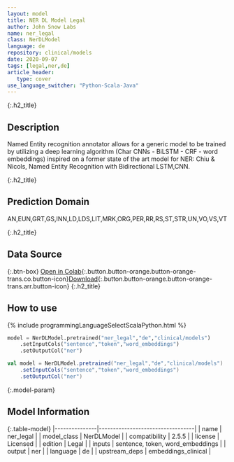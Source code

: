 ```yaml
---
layout: model
title: NER DL Model Legal
author: John Snow Labs
name: ner_legal
class: NerDLModel
language: de
repository: clinical/models
date: 2020-09-07
tags: [legal,ner,de]
article_header:
   type: cover
use_language_switcher: "Python-Scala-Java"
---
```


{:.h2_title}
## Description
Named Entity recognition annotator allows for a generic model to be trained by utilizing a deep learning algorithm (Char CNNs - BiLSTM - CRF - word embeddings) inspired on a former state of the art model for NER: Chiu & Nicols, Named Entity Recognition with Bidirectional LSTM,CNN.


{:.h2_title}
## Prediction Domain
AN,EUN,GRT,GS,INN,LD,LDS,LIT,MRK,ORG,PER,RR,RS,ST,STR,UN,VO,VS,VT

{:.h2_title}
## Data Source



{:.btn-box}
[Open in Colab](https://colab.research.google.com/github/JohnSnowLabs/spark-nlp-workshop/blob/master/tutorials/Certification_Trainings/Healthcare/15.German_Legal_Model.ipynb){:.button.button-orange.button-orange-trans.co.button-icon}[Download](https://s3.amazonaws.com/auxdata.johnsnowlabs.com/clinical/models/ner_legal_de_2.5.5_2.4_1599471454959.zip){:.button.button-orange.button-orange-trans.arr.button-icon}
{:.h2_title}
## How to use 
<div class="tabs-box" markdown="1">

{% include programmingLanguageSelectScalaPython.html %}

```python
model = NerDLModel.pretrained("ner_legal","de","clinical/models")
	.setInputCols("sentence","token","word_embeddings")
	.setOutputCol("ner")
```

```scala
val model = NerDLModel.pretrained("ner_legal","de","clinical/models")
	.setInputCols("sentence","token","word_embeddings")
	.setOutputCol("ner")
```
</div>



{:.model-param}
## Model Information

{:.table-model}
|---------------|----------------------------------|
| name          | ner_legal                        |
| model_class   | NerDLModel                       |
| compatibility | 2.5.5                            |
| license       | Licensed                         |
| edition       | Legal                            |
| inputs        | sentence, token, word_embeddings |
| output        | ner                              |
| language      | de                               |
| upstream_deps | embeddings_clinical              |

